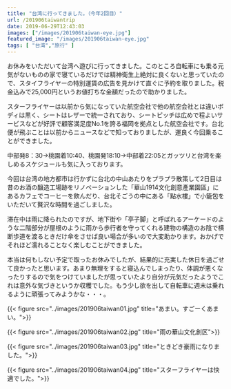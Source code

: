 ```yaml
---
title: "台湾に行ってきました。（今年2回目）"
url: /201906taiwantrip
date: 2019-06-29T12:43:03
images: ["/images/201906taiwan-eye.jpg"]
featured_image: "/images/201906taiwan-eye.jpg"
tags: [ "台湾","旅行" ]
---
```

お休みをいただいて台湾へ遊びに行ってきました。このところ自転車にも乗る元気がないものの家で寝ているだけでは精神衛生上絶対に良くないと思っていたので、スタイフライヤーの特別運賃の広告を見かけて直ぐに予約を取りました。税金込みで25,000円というお値打ちな金額だったので助かりました。
<!--more-->

スターフライヤーは以前から気になっていた航空会社で他の航空会社とは違いボディは黒く、シートはレザーで統一されており、シートピッチは広めで程よいサービスなどが好評で顧客満足度No.1を誇る福岡を拠点とした航空会社です。台北便が飛ぶことは以前からニュースなどで知っておりましたが、運良く今回乗ることができました。

中部発8：30→桃園着10:40、桃園発18:10→中部着22:05とガッツリと台湾を楽しめるスケジュールも気に入っております。


今回は台湾の地方都市は行かずに台北の中山あたりをプラプラ散策して2日目は昔のお酒の醸造工場跡をリノベーションした「華山1914文化創意產業園區」にあるカフェでコーヒーを飲んだり、台北そごうの中にある「點水樓」で小籠包をいただいて贅沢な時間を過ごしました。


滞在中は雨に降られたのですが、地下街や「亭子脚」と呼ばれるアーケードのような二階部分が屋根のように雨から歩行者を守ってくれる建物の構造のお陰で横断歩道を渡るときだけ傘をさせば良い場合が多いので大変助かります。おかげでそれほど濡れることなく楽しむことができました。


本当は何もしない予定で取ったお休みでしたが、結果的に充実した休日を過ごせて良かったと思います。あまり無理をすると寝込んでしまったり、体調が悪くなったりするので気をつけていましたが思っていたより自分が元気だったようでこれは意外な気づきというか収穫でした。もう少し欲を出して自転車に週末は乗れるように頑張ってみようかな・・・。  




{{< figure src="../images/201906taiwan01.jpg" title="あまい。すごーくあまい。">}}
  
{{< figure src="../images/201906taiwan02.jpg" title="雨の華山文化創区">}}
  
{{< figure src="../images/201906taiwan03.jpg" title="ときどき豪雨になりました。">}}
  
{{< figure src="../images/201906taiwan04.jpg" title="スターフライヤーは快適でした。">}}
  